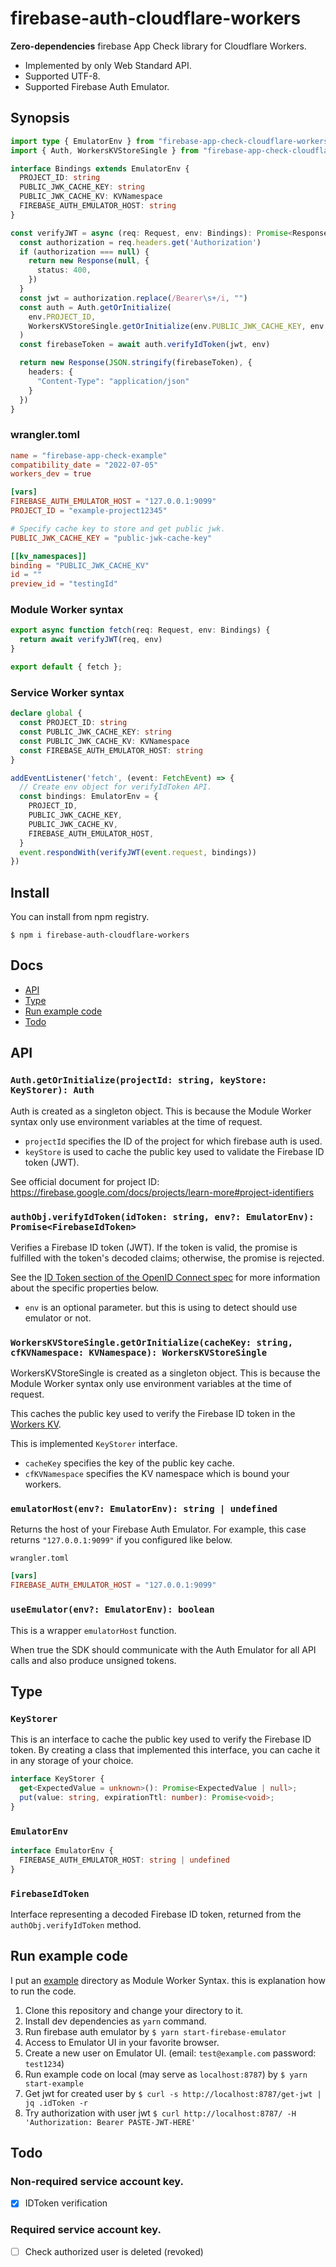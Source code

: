 # firebase-auth-cloudflare-workers

**Zero-dependencies** firebase App Check library for Cloudflare Workers.

- Implemented by only Web Standard API.
- Supported UTF-8.
- Supported Firebase Auth Emulator.

## Synopsis

```ts
import type { EmulatorEnv } from "firebase-app-check-cloudflare-workers";
import { Auth, WorkersKVStoreSingle } from "firebase-app-check-cloudflare-workers";

interface Bindings extends EmulatorEnv {
  PROJECT_ID: string
  PUBLIC_JWK_CACHE_KEY: string
  PUBLIC_JWK_CACHE_KV: KVNamespace
  FIREBASE_AUTH_EMULATOR_HOST: string
}

const verifyJWT = async (req: Request, env: Bindings): Promise<Response> => {
  const authorization = req.headers.get('Authorization')
  if (authorization === null) {
    return new Response(null, {
      status: 400,
    })
  }
  const jwt = authorization.replace(/Bearer\s+/i, "")
  const auth = Auth.getOrInitialize(
    env.PROJECT_ID,
    WorkersKVStoreSingle.getOrInitialize(env.PUBLIC_JWK_CACHE_KEY, env.PUBLIC_JWK_CACHE_KV)
  )
  const firebaseToken = await auth.verifyIdToken(jwt, env)

  return new Response(JSON.stringify(firebaseToken), {
    headers: {
      "Content-Type": "application/json"
    }
  })
}
```

### wrangler.toml

```toml
name = "firebase-app-check-example"
compatibility_date = "2022-07-05"
workers_dev = true

[vars]
FIREBASE_AUTH_EMULATOR_HOST = "127.0.0.1:9099"
PROJECT_ID = "example-project12345"

# Specify cache key to store and get public jwk.
PUBLIC_JWK_CACHE_KEY = "public-jwk-cache-key"

[[kv_namespaces]]
binding = "PUBLIC_JWK_CACHE_KV"
id = ""
preview_id = "testingId"
```

### Module Worker syntax

```ts
export async function fetch(req: Request, env: Bindings) {
  return await verifyJWT(req, env)
}

export default { fetch };
```

### Service Worker syntax

```ts
declare global {
  const PROJECT_ID: string
  const PUBLIC_JWK_CACHE_KEY: string
  const PUBLIC_JWK_CACHE_KV: KVNamespace
  const FIREBASE_AUTH_EMULATOR_HOST: string
}

addEventListener('fetch', (event: FetchEvent) => {
  // Create env object for verifyIdToken API.
  const bindings: EmulatorEnv = {
    PROJECT_ID,
    PUBLIC_JWK_CACHE_KEY,
    PUBLIC_JWK_CACHE_KV,
    FIREBASE_AUTH_EMULATOR_HOST,
  }
  event.respondWith(verifyJWT(event.request, bindings))
})
```

## Install

You can install from npm registry.

```
$ npm i firebase-auth-cloudflare-workers
```

## Docs

- [API](#api)
- [Type](#type)
- [Run example code](#run-example-code)
- [Todo](#todo)

## API

### `Auth.getOrInitialize(projectId: string, keyStore: KeyStorer): Auth`

Auth is created as a singleton object. This is because the Module Worker syntax only use environment variables at the time of request.

- `projectId` specifies the ID of the project for which firebase auth is used.
- `keyStore` is used to cache the public key used to validate the Firebase ID token (JWT).

See official document for project ID: https://firebase.google.com/docs/projects/learn-more#project-identifiers

### `authObj.verifyIdToken(idToken: string, env?: EmulatorEnv): Promise<FirebaseIdToken>`

Verifies a Firebase ID token (JWT). If the token is valid, the promise is fulfilled with the token's decoded claims; otherwise, the promise is rejected.

See the [ID Token section of the OpenID Connect spec](http://openid.net/specs/openid-connect-core-1_0.html#IDToken) for more information about the specific properties below.

- `env` is an optional parameter. but this is using to detect should use emulator or not.

### `WorkersKVStoreSingle.getOrInitialize(cacheKey: string, cfKVNamespace: KVNamespace): WorkersKVStoreSingle`

WorkersKVStoreSingle is created as a singleton object. This is because the Module Worker syntax only use environment variables at the time of request.

This caches the public key used to verify the Firebase ID token in the [Workers KV](https://developers.cloudflare.com/workers/runtime-apis/kv/).

This is implemented `KeyStorer` interface.

- `cacheKey` specifies the key of the public key cache.
- `cfKVNamespace` specifies the KV namespace which is bound your workers.

### `emulatorHost(env?: EmulatorEnv): string | undefined`

Returns the host of your Firebase Auth Emulator. For example, this case returns `"127.0.0.1:9099"` if you configured like below.

`wrangler.toml`

```toml
[vars]
FIREBASE_AUTH_EMULATOR_HOST = "127.0.0.1:9099"
```

### `useEmulator(env?: EmulatorEnv): boolean`

This is a wrapper `emulatorHost` function.

When true the SDK should communicate with the Auth Emulator for all API calls and also produce unsigned tokens.

## Type

### `KeyStorer`

This is an interface to cache the public key used to verify the Firebase ID token. By creating a class that implemented this interface, you can cache it in any storage of your choice.

```ts
interface KeyStorer {
  get<ExpectedValue = unknown>(): Promise<ExpectedValue | null>;
  put(value: string, expirationTtl: number): Promise<void>;
}
```

### `EmulatorEnv`

```ts
interface EmulatorEnv {
  FIREBASE_AUTH_EMULATOR_HOST: string | undefined
}
```

### `FirebaseIdToken`

Interface representing a decoded Firebase ID token, returned from the `authObj.verifyIdToken` method.

## Run example code

I put an [example](https://github.com/Code-Hex/firebase-auth-cloudflare-workers/tree/master/example) directory as Module Worker Syntax. this is explanation how to run the code.

1. Clone this repository and change your directory to it.
2. Install dev dependencies as `yarn` command.
3. Run firebase auth emulator by `$ yarn start-firebase-emulator`
4. Access to Emulator UI in your favorite browser.
5. Create a new user on Emulator UI. (email: `test@example.com` password: `test1234`)
6. Run example code on local (may serve as `localhost:8787`) by `$ yarn start-example`
7. Get jwt for created user by `$ curl -s http://localhost:8787/get-jwt | jq .idToken -r`
8. Try authorization with user jwt `$ curl http://localhost:8787/ -H 'Authorization: Bearer PASTE-JWT-HERE'`

## Todo

### Non-required service account key.

- [x] IDToken verification

### Required service account key.

- [ ] Check authorized user is deleted (revoked)
